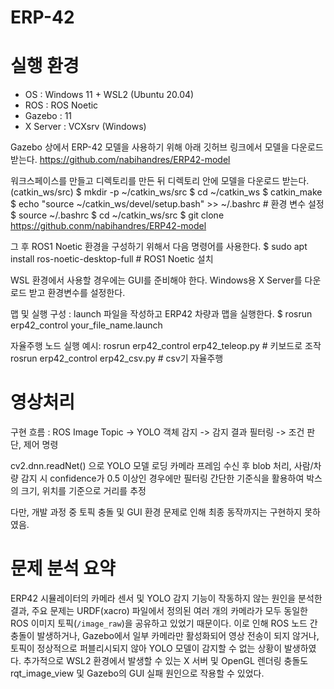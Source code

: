 # ERP-42

# 실행 환경

- OS : Windows 11 + WSL2 (Ubuntu 20.04)
- ROS : ROS Noetic
- Gazebo : 11
- X Server : VCXsrv (Windows) 


Gazebo 상에서 ERP-42 모델을 사용하기 위해 아래 깃허브 링크에서 모델을 다운로드 받는다.
https://github.com/nabihandres/ERP42-model

워크스페이스를 만들고 디렉토리를 만든 뒤 디렉토리 안에 모델을 다운로드 받는다. (catkin_ws/src)
$ mkdir -p ~/catkin_ws/src
$ cd  ~/catkin_ws
$ catkin_make
$ echo "source ~/catkin_ws/devel/setup.bash" >> ~/.bashrc  # 환경 변수 설정
$ source ~/.bashrc
$ cd ~/catkin_ws/src
$ git clone https://github.conm/nabihandres/ERP42-model

그 후 ROS1 Noetic 환경을 구성하기 위해서 다음 명령어를 사용한다.
$ sudo apt install ros-noetic-desktop-full  # ROS1 Noetic 설치

WSL 환경에서 사용할 경우에는 GUI를 준비해야 한다.
Windows용 X Server를 다운로드 받고 환경변수를 설정한다.

맵 및 실행 구성 : launch 파일을 작성하고 ERP42 차량과 맵을 실행한다.
$ rosrun erp42_control your_file_name.launch

자율주행 노드 실행 예시:
rosrun erp42_control erp42_teleop.py  # 키보드로 조작
rosrun erp42_control erp42_csv.py     # csv기 자율주행

# 영상처리

구현 흐름 : ROS Image Topic -> YOLO 객체 감지 -> 감지 결과 필터링 -> 조건 판단, 제어 명령

cv2.dnn.readNet() 으로 YOLO 모델 로딩
카메라 프레임 수신 후 blob 처리, 사람/차량 감지 시 confidence가 0.5 이상인 경우에만 필터링
간단한 기준식을 활용하여 박스의 크기, 위치를 기준으로 거리를 추정

다만, 개발 과정 중 토픽 충돌 및 GUI 환경 문제로 인해 최종 동작까지는 구현하지 못하였음.

# 문제 분석 요약

ERP42 시뮬레이터의 카메라 센서 및 YOLO 감지 기능이 작동하지 않는 원인을 분석한 결과, 주요 문제는 URDF(xacro) 파일에서 정의된 여러 개의 카메라가 모두 동일한 ROS 이미지 토픽(`/image_raw`)을 공유하고 있었기 때문이다.
이로 인해 ROS 노드 간 충돌이 발생하거나, Gazebo에서 일부 카메라만 활성화되어 영상 전송이 되지 않거나, 토픽이 정상적으로 퍼블리시되지 않아 YOLO 모델이 감지할 수 없는 상황이 발생하였다.
추가적으로 WSL2 환경에서 발생할 수 있는 X 서버 및 OpenGL 렌더링 충돌도 rqt_image_view 및 Gazebo의 GUI 실패 원인으로 작용할 수 있었다.

